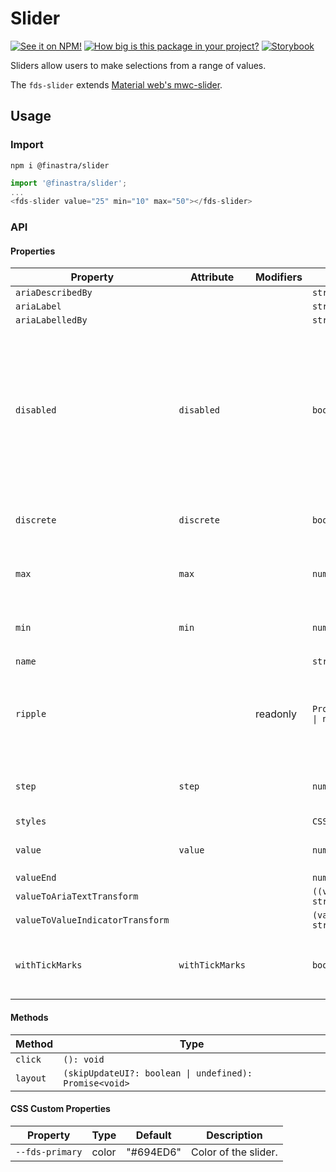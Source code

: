 # Slider

[![See it on NPM!](https://img.shields.io/npm/v/@finastra/slider?style=for-the-badge)](https://www.npmjs.com/package/@finastra/slider)
[![How big is this package in your project?](https://img.shields.io/bundlephobia/minzip/@finastra/slider?style=for-the-badge)](https://bundlephobia.com/result?p=@finastra/slider')
[![Storybook](https://shields.io/badge/-Play%20with%20this%20web%20component-2a0481?logo=storybook&style=for-the-badge)](https://finastra.github.io/finastra-design-system/?path=/story/forms-slider--default)


Sliders allow users to make selections from a range of values.

The `fds-slider`  extends [Material web's mwc-slider](https://github.com/material-components/material-web/tree/master/packages/slider).

## Usage

### Import

```
npm i @finastra/slider
```

```ts
import '@finastra/slider';
...
<fds-slider value="25" min="10" max="50"></fds-slider>
```


### API
<!-- DOC -->
#### Properties

| Property                         | Attribute       | Modifiers | Type                                            | Default    | Description                                      |
|----------------------------------|-----------------|-----------|-------------------------------------------------|------------|--------------------------------------------------|
| `ariaDescribedBy`                |                 |           | `string`                                        |            |                                                  |
| `ariaLabel`                      |                 |           | `string`                                        |            |                                                  |
| `ariaLabelledBy`                 |                 |           | `string`                                        |            |                                                  |
| `disabled`                       | `disabled`      |           | `boolean`                                       | false      | Disabled state for the component. When `disabled` is set to `true`, the<br />component will not be added to form submission. |
| `discrete`                       | `discrete`      |           | `boolean`                                       | false      | display value above the thumb.                   |
| `max`                            | `max`           |           | `number`                                        | 100        | Maximum selectable value of the slider.          |
| `min`                            | `min`           |           | `number`                                        | 0          | Minimum selectable value of the slider.          |
| `name`                           |                 |           | `string`                                        |            |                                                  |
| `ripple`                         |                 | readonly  | `Promise<RippleInterface \| null> \| undefined` |            | Implement ripple getter for Ripple integration with mwc-formfield |
| `step`                           | `step`          |           | `number`                                        | 1          | The step to increase current value.              |
| `styles`                         |                 |           | `CSSResult[]`                                   | ["styles"] |                                                  |
| `value`                          | `value`         |           | `number`                                        | 0          | Current selected value.                          |
| `valueEnd`                       |                 |           | `number`                                        |            |                                                  |
| `valueToAriaTextTransform`       |                 |           | `((value: number) => string) \| null`           |            |                                                  |
| `valueToValueIndicatorTransform` |                 |           | `(value: number) => string`                     |            |                                                  |
| `withTickMarks`                  | `withTickMarks` |           | `boolean`                                       | false      | display tick marks for each step on the track.   |

#### Methods

| Method   | Type                                             |
|----------|--------------------------------------------------|
| `click`  | `(): void`                                       |
| `layout` | `(skipUpdateUI?: boolean \| undefined): Promise<void>` |

#### CSS Custom Properties

| Property        | Type  | Default   | Description          |
|-----------------|-------|-----------|----------------------|
| `--fds-primary` | color | "#694ED6" | Color of the slider. |
<!-- /DOC -->